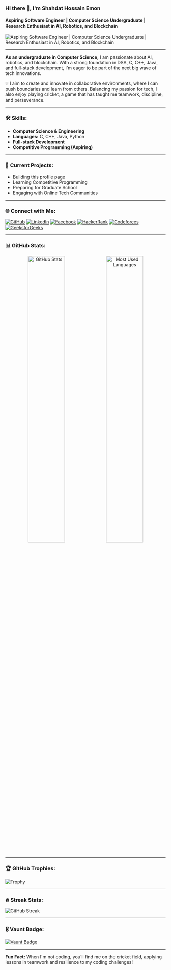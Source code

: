 ### Hi there 👋, I'm Shahdat Hossain Emon  
#### Aspiring Software Engineer | Computer Science Undergraduate | Research Enthusiast in AI, Robotics, and Blockchain

![Aspiring Software Engineer | Computer Science Undergraduate | Research Enthusiast in AI, Robotics, and Blockchain](https://scontent.fdac7-1.fna.fbcdn.net/v/t39.30808-6/243945089_427740252029334_1849001172728945663_n.jpg?_nc_cat=100&ccb=1-7&_nc_sid=86c6b0&_nc_ohc=6gwbkbbUoJIQ7kNvgE8AAjq&_nc_zt=23&_nc_ht=scontent.fdac7-1.fna&_nc_gid=AKex3haaVbVWpkYBI0gPeJ7&oh=00_AYBbybF5phjgJdFUWrqv0MkufFFJ3C7HmWub1GZwstOcRg&oe=6721828D)

---

**As an undergraduate in Computer Science,** I am passionate about AI, robotics, and blockchain. With a strong foundation in DSA, C, C++, Java, and full-stack development, I'm eager to be part of the next big wave of tech innovations.

💡 I aim to create and innovate in collaborative environments, where I can push boundaries and learn from others. Balancing my passion for tech, I also enjoy playing cricket, a game that has taught me teamwork, discipline, and perseverance.

---

### 🛠 **Skills:**  
- **Computer Science & Engineering**  
- **Languages:** C, C++, Java, Python  
- **Full-stack Development**  
- **Competitive Programming (Aspiring)**

---

### 🔭 **Current Projects:**  
- Building this profile page  
- Learning Competitive Programming  
- Preparing for Graduate School  
- Engaging with Online Tech Communities

---

### 🌐 **Connect with Me:**  
[![GitHub](https://img.shields.io/badge/GitHub-Emon3469-181717?logo=github&logoColor=white&style=flat-square)](https://github.com/Emon3469)
[![LinkedIn](https://img.shields.io/badge/LinkedIn-Shahdat_Hossain_Emon-0077B5?logo=linkedin&logoColor=white&style=flat-square)](https://www.linkedin.com/in/sahadat34/)
[![Facebook](https://img.shields.io/badge/Facebook-Emon.90-1877F2?logo=facebook&logoColor=white&style=flat-square)](https://www.facebook.com/mdsahadathossain.Emon.90/)
[![HackerRank](https://img.shields.io/badge/HackerRank-mdsahadathossai2-2EC866?logo=hackerrank&logoColor=white&style=flat-square)](https://www.hackerrank.com/profile/mdsahadathossai2)
[![Codeforces](https://img.shields.io/badge/Codeforces-emonsaad3469-E94F37?logo=codeforces&logoColor=white&style=flat-square)](https://codeforces.com/profile/emonsaad3469)
[![GeeksforGeeks](https://img.shields.io/badge/GeeksforGeeks-mdsahadatho1r3p-32CD32?logo=geeksforgeeks&logoColor=white&style=flat-square)](https://www.geeksforgeeks.org/user/mdsahadatho1r3p/?ref=header_profile)

---

### 📊 **GitHub Stats:**

<div align="center">
  <img src="https://github-readme-stats.vercel.app/api?username=Emon3469&show_icons=true&theme=dark&count_private=true&include_all_commits=true" width="48%" alt="GitHub Stats"/>
  <img src="https://github-readme-stats.vercel.app/api/top-langs/?username=Emon3469&layout=compact&theme=dark&langs_count=6" width="48%" alt="Most Used Languages"/>
</div>

---

### 🏆 **GitHub Trophies:**  
![Trophy](https://github-profile-trophy.vercel.app/?username=Emon3469&margin-w=15&theme=darkhub)

---

### 🔥 **Streak Stats:**  
![GitHub Streak](https://streak-stats.demolab.com/?user=Emon3469&theme=highcontrast&hide_border=true)

---

### 🎖️ **Vaunt Badge:**  
[![Vaunt Badge](https://api.vaunt.dev/v1/github/entities/Emon3469/contributions?format=svg&private=true)](https://archiveprogram.github.com/)

---

**Fun Fact:** When I'm not coding, you’ll find me on the cricket field, applying lessons in teamwork and resilience to my coding challenges!

